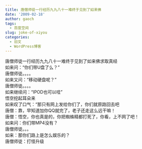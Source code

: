 ```yaml
---
title: 唐僧师徒一行经历九九八十一难终于见到了如来佛
date: '2009-02-18'
author: gaoch
tags:
  - 百度空间
slug: joke-of-xiyou
categories:
  - 旧文
  - WordPress博客
---
```


唐僧师徒一行经历九九八十一难终于见到了如来佛求取真经  
如来问：“你们带U盘了么？”  
唐僧师徒。。。。  
如来又问：“移动硬盘呢？”  
唐僧师徒。。。。  
如来继续问：“IPOD也可以哇”  
悟空挖起耳朵来  
如来叹了口气：“那只有网上发给你们了，你们就原路回去吧  
唐僧：靠，早知道加你QQ就完了，老子还走这么远干嘛！  
唐僧：悟空，你也真是的，你把蜘蛛精都打死了，你看，上不网了吧！  
如来问：你们带MP4没有？  
唐僧师徒。。。  
如来：那你们路上是怎么娱乐的？  
唐僧师徒：打怪升级
